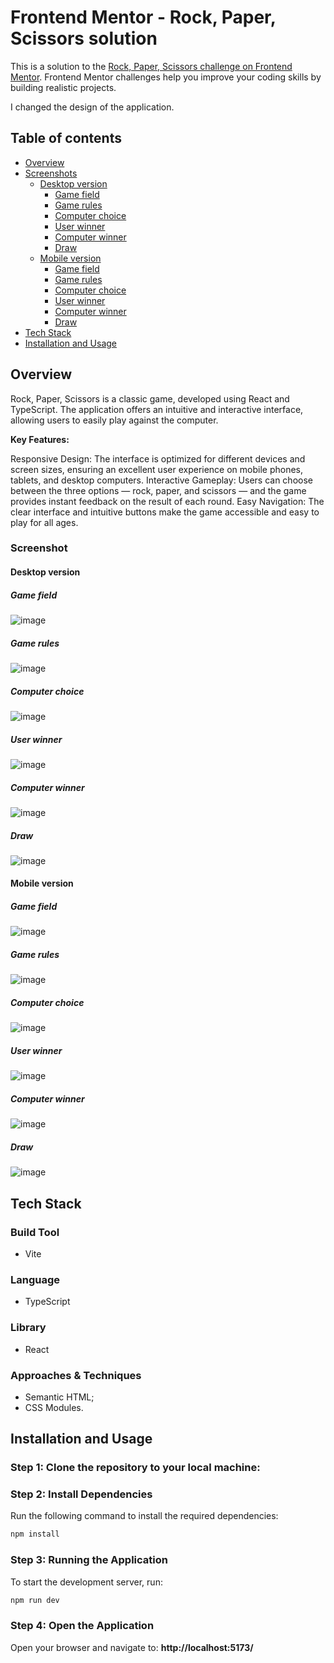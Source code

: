 # Frontend Mentor - Rock, Paper, Scissors solution

This is a solution to the [Rock, Paper, Scissors challenge on Frontend Mentor](https://www.frontendmentor.io/challenges/rock-paper-scissors-game-pTgwgvgH). Frontend Mentor challenges help you improve your coding skills by building realistic projects. 

I changed the design of the application.

## Table of contents

- [Overview](#overview)
- [Screenshots](#screenshots)
  - [Desktop version](#desktop-version)
    - [Game field](#desktop-game-field)
    - [Game rules](#desktop-game-rules)
    - [Computer choice](#desktop-computer-choice)
    - [User winner](#desktop-user-winner)
    - [Computer winner](#desktop-computer-winner)
    - [Draw](#desktop-draw)
  - [Mobile version](#mobile-version)
    - [Game field](#mobile-game-field)
    - [Game rules](#mobile-game-rules)
    - [Computer choice](#mobile-computer-choice)
    - [User winner](#mobile-user-winner)
    - [Computer winner](#mobile-computer-winner)
    - [Draw](#mobile-draw)
- [Tech Stack](#tech-stack)
- [Installation and Usage](#installation-and-usage)

## Overview

Rock, Paper, Scissors is a classic game, developed using React and TypeScript. The application offers an intuitive and interactive interface, allowing users to easily play against the computer.

**Key Features:**

Responsive Design: The interface is optimized for different devices and screen sizes, ensuring an excellent user experience on mobile phones, tablets, and desktop computers.
Interactive Gameplay: Users can choose between the three options — rock, paper, and scissors — and the game provides instant feedback on the result of each round.
Easy Navigation: The clear interface and intuitive buttons make the game accessible and easy to play for all ages.

### Screenshot

#### Desktop version

##### Game field
<a id="desktop-game-field"></a>

![image](https://github.com/user-attachments/assets/a3ae5a45-c75f-44d8-a90d-8600754a1427)
##### Game rules
<a id="desktop-game-rules"></a>

![image](https://github.com/user-attachments/assets/06e428ad-9278-4f17-a8c2-6c449d034032)
##### Computer choice
<a id="desktop-computer-choice"></a>

![image](https://github.com/user-attachments/assets/fa76d07d-c58d-4dd5-9d0e-f53c1e3de0b0)
##### User winner
<a id="desktop-user-winner"></a>

![image](https://github.com/user-attachments/assets/de7a26ba-4d70-467b-93ea-4912ddcd1d0e)
##### Computer winner
<a id="desktop-computer-winner"></a>

![image](https://github.com/user-attachments/assets/5a971a67-1cab-46e2-aa4b-d8936b5b96e3)
##### Draw
<a id="desktop-draw"></a>

![image](https://github.com/user-attachments/assets/f9a6c9a5-fe2c-47f4-8d9b-bf68e24ed38f)

#### Mobile version

##### Game field
<a id="mobile-game-field"></a>

![image](https://github.com/user-attachments/assets/ffa9e8b1-9554-4eba-b307-85d3ba819b7d)
##### Game rules
<a id="mobile-game-rules"></a>

![image](https://github.com/user-attachments/assets/76480838-bef7-4cf0-b082-7af12b4f2a14)
##### Computer choice
<a id="mobile-computer-choice"></a>

![image](https://github.com/user-attachments/assets/0af9ec0e-998c-4ffa-8cb1-b95b52aeeb6d)
##### User winner
<a id="mobile-user-winner"></a>

![image](https://github.com/user-attachments/assets/fbd5232a-1a51-48d7-9dd0-8722cb896d1a)
##### Computer winner
<a id="mobile-computer-winner"></a>

![image](https://github.com/user-attachments/assets/0b141574-d950-46d2-8152-75fbffaccd4e)
##### Draw
<a id="mobile-draw"></a>

![image](https://github.com/user-attachments/assets/cfd0b74f-acfb-4933-8d38-4d4116e2875d)

## Tech Stack

### Build Tool
- Vite

### Language
- TypeScript

### Library
- React

### Approaches & Techniques
- Semantic HTML;
- CSS Modules.

## Installation and Usage
### Step 1: Clone the repository to your local machine:
### Step 2: Install Dependencies
Run the following command to install the required dependencies:

```bash
npm install
```
### Step 3: Running the Application
To start the development server, run:

```bash
npm run dev
```
### Step 4: Open the Application
Open your browser and navigate to: 
**http://localhost:5173/**



